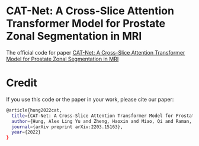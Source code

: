 # CAT-Net: A Cross-Slice Attention Transformer Model for Prostate Zonal Segmentation in MRI

The official code for paper [CAT-Net: A Cross-Slice Attention Transformer Model for Prostate Zonal Segmentation in MRI](https://arxiv.org/pdf/2203.15163.pdf)

# Credit
If you use this code or the paper in your work, please cite our paper:
```bash
@article{hung2022cat,
  title={CAT-Net: A Cross-Slice Attention Transformer Model for Prostate Zonal Segmentation in MRI},
  author={Hung, Alex Ling Yu and Zheng, Haoxin and Miao, Qi and Raman, Steven S and Terzopoulos, Demetri and Sung, Kyunghyun},
  journal={arXiv preprint arXiv:2203.15163},
  year={2022}
}
```


